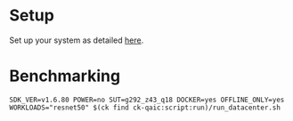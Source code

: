 # Setup
Set up your system as detailed [here](https://github.com/krai/ck-qaic/blob/main/script/setup.docker/README.md).

# Benchmarking
```
SDK_VER=v1.6.80 POWER=no SUT=g292_z43_q18 DOCKER=yes OFFLINE_ONLY=yes WORKLOADS="resnet50" $(ck find ck-qaic:script:run)/run_datacenter.sh
```
